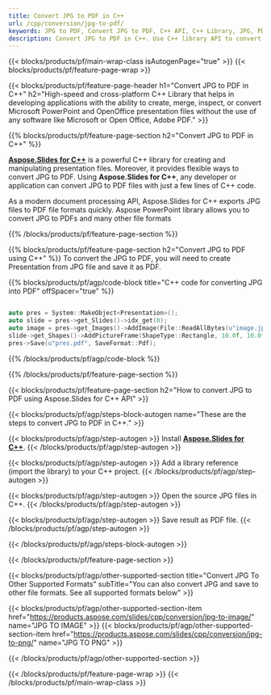```yaml
---
title: Convert JPG to PDF in C++
url: /cpp/conversion/jpg-to-pdf/
keywords: JPG to PDF, Convert JPG to PDF, C++ API, C++ Library, JPG, PDF
description: Convert JPG to PDF in C++. Use C++ library API to convert JPG files to PDFs
---
```


{{< blocks/products/pf/main-wrap-class isAutogenPage="true" >}}
{{< blocks/products/pf/feature-page-wrap >}}

{{< blocks/products/pf/feature-page-header h1="Convert JPG to PDF in C++" h2="High-speed and cross-platform C++ Library that helps in developing applications with the ability to create, merge, inspect, or convert Microsoft PowerPoint and OpenOffice presentation files without the use of any software like Microsoft or Open Office, Adobe PDF." >}}

{{% blocks/products/pf/feature-page-section h2="Convert JPG to PDF in C++" %}}

[**Aspose.Slides for C++**](https://products.aspose.com/slides/cpp/) is a powerful C++ library for creating and manipulating presentation files. Moreover, it provides flexible ways to convert JPG to PDF. Using **Aspose.Slides for C++**, any developer or application can convert JPG to PDF files with just a few lines of C++ code.

As a modern document processing API, Aspose.Slides for C++ exports JPG files to PDF file formats quickly. Aspose PowerPoint library allows you to convert JPG to PDFs and many other file formats

{{% /blocks/products/pf/feature-page-section %}}

{{% blocks/products/pf/feature-page-section  h2="Convert JPG to PDF using C++" %}}
To convert the JPG to PDF, you will need to create Presentation from JPG file and save it as PDF.

{{% blocks/products/pf/agp/code-block title="C++ code for converting JPG into PDF" offSpacer="true" %}}

```cpp

auto pres = System::MakeObject<Presentation>();
auto slide = pres->get_Slides()->idx_get(0);
auto image = pres->get_Images()->AddImage(File::ReadAllBytes(u"image.jpg"));
slide->get_Shapes()->AddPictureFrame(ShapeType::Rectangle, 10.0f, 10.0f, 100.0f, 100.0f, image);
pres->Save(u"pres.pdf", SaveFormat::Pdf);

```


{{% /blocks/products/pf/agp/code-block %}}

{{% /blocks/products/pf/feature-page-section %}}

{{< blocks/products/pf/feature-page-section  h2="How to convert JPG to PDF using Aspose.Slides for C++ API" >}}

{{< blocks/products/pf/agp/steps-block-autogen name="These are the steps to convert JPG to PDF in C++." >}}

{{< blocks/products/pf/agp/step-autogen >}}
Install [**Aspose.Slides for C++**](https://products.aspose.com/slides/cpp/).
{{< /blocks/products/pf/agp/step-autogen >}}

{{< blocks/products/pf/agp/step-autogen >}}
Add a library reference (import the library) to your C++ project.
{{< /blocks/products/pf/agp/step-autogen >}}

{{< blocks/products/pf/agp/step-autogen >}}
Open the source JPG files in C++.
{{< /blocks/products/pf/agp/step-autogen >}}

{{< blocks/products/pf/agp/step-autogen >}}
Save result as PDF file.
{{< /blocks/products/pf/agp/step-autogen >}}

{{< /blocks/products/pf/agp/steps-block-autogen >}}

{{< /blocks/products/pf/feature-page-section >}}

{{< blocks/products/pf/agp/other-supported-section title="Convert JPG To Other Supported Formats" subTitle="You can also convert JPG and save to other file formats. See all supported formats below" >}}

{{< blocks/products/pf/agp/other-supported-section-item href="https://products.aspose.com/slides/cpp/conversion/jpg-to-image/" name="JPG TO IMAGE" >}}
{{< blocks/products/pf/agp/other-supported-section-item href="https://products.aspose.com/slides/cpp/conversion/jpg-to-png/" name="JPG TO PNG" >}}


{{< /blocks/products/pf/agp/other-supported-section >}}

{{< /blocks/products/pf/feature-page-wrap >}}
{{< /blocks/products/pf/main-wrap-class >}}